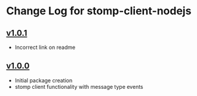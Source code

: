 # Change Log for stomp-client-nodejs


## [v1.0.1](https://gitlab.com/openrail/uk/stomp-client-nodejs/tags/v1.0.1)
* Incorrect link on readme

## [v1.0.0](https://gitlab.com/openrail/uk/stomp-client-nodejs/tags/v1.0.0)
* Initial package creation
* stomp client functionality with message type events